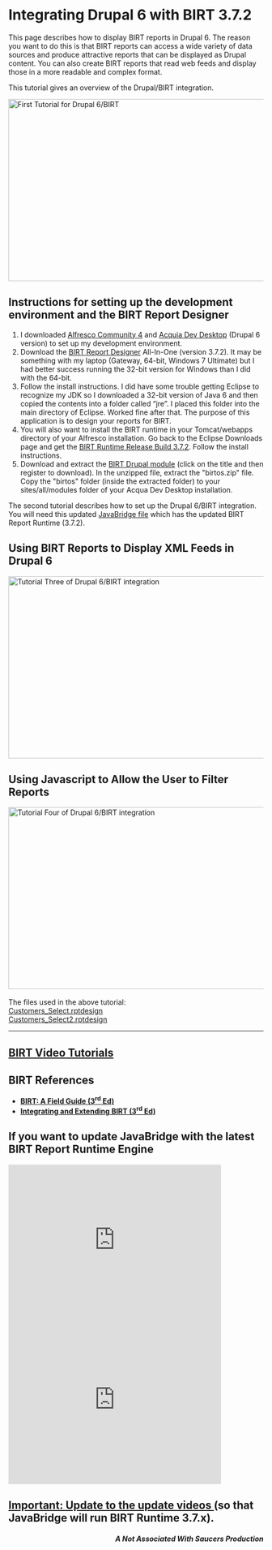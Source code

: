 <!DOCTYPE html PUBLIC "-//W3C//DTD XHTML 1.0 Transitional//EN" "http://www.w3.org/TR/xhtml1/DTD/xhtml1-transitional.dtd">
<html xmlns="http://www.w3.org/1999/xhtml">

<head>
<meta content="en-us" http-equiv="Content-Language" />
<meta content="text/html; charset=utf-8" http-equiv="Content-Type" />
<title>Drupal 6/BIRT Integration</title>
<style type="text/css">
.style1 {
	border-width: 0px;
}
.style2 {
	text-align: right;
}
</style>
</head>

<body>

<h1>Integrating Drupal 6 with BIRT 3.7.2</h1>
<p>This page describes how to display BIRT reports in Drupal 6. The reason you 
want to do this is that BIRT reports can access a wide variety of data sources 
and produce attractive reports that can be displayed as Drupal content. You can 
also create BIRT reports that read web feeds and display those in a more 
readable and complex format.</p>
<p>This tutorial gives an overview of the Drupal/BIRT integration.</p>
<p><a href="DrupalBIRTOne/DrupalBIRTOne.html" target="-blank">
<img alt="First Tutorial for Drupal 6/BIRT" class="style1" height="359" src="DrupalBIRTOne/FirstFrame.png" width="640" /></a></p>
<h2>Instructions for setting up the development environment and the BIRT Report 
Designer</h2>
<ol>
	<li>I downloaded
	<a href="http://wiki.alfresco.com/wiki/Download_Community_Edition">Alfresco 
	Community 4</a> and <a href="http://www.acquia.com/downloads">Acquia Dev 
	Desktop</a> (Drupal 6 version) to set up my development environment.</li>
	<li>Download the <a href="http://download.eclipse.org/birt/downloads/">BIRT 
	Report Designer</a> All-In-One (version 3.7.2). It may be 	something with my laptop 
	(Gateway, 64-bit, Windows 7 Ultimate) but I had better success running the 
	32-bit version for Windows than I did with the 64-bit.</li>
	<li>Follow the install instructions. I did have some trouble getting Eclipse 
	to recognize my JDK so I downloaded a 32-bit version of Java 6 and then 
	copied the contents into a folder called “jre”. I placed this folder into the 
	main directory of Eclipse. Worked fine after that. The purpose of this 
	application is to design your reports for BIRT.</li>
	<li>You will also want to install the BIRT runtime in your Tomcat/webapps 
	directory of your Alfresco installation. Go back to the Eclipse Downloads 
	page and get the <a href="http://download.eclipse.org/birt/downloads/">BIRT 
	Runtime Release Build 3.7.2</a>. Follow the install instructions.</li>
	<li>Download and extract the
	<a href="http://www.birt-exchange.com/be/overlay/MIP_Drupal.html">BIRT 
	Drupal module</a> (click on the title and then register to download). In the unzipped file, extract the &quot;birtos.zip&quot; file. Copy 
	the &quot;birtos&quot; folder (inside the extracted folder) to your sites/all/modules 
	folder of your Acqua Dev Desktop installation.</li>
</ol>

<p>The second tutorial describes how to set up the Drupal 6/BIRT integration. 
You will need this updated
<a href="http://billbrantley.com/DBDemos/JavaBridge_update.zip">JavaBridge file</a> 
which has the updated BIRT Report Runtime (3.7.2).</p>
<p>
<a href="DrupalBIRTTwo/DrupalBIRTTwo.html" target="_blank'>
<img alt="Tutorial Two of the Drupal 6/BIRT integration" height="359" src="DrupalBIRTTwo/FirstFrame.png" width="640" class="style1" /></a></p>
<h2>Using BIRT Reports to Display XML Feeds in Drupal 6</h2>
<p>
<a href="DrupalBIRTThree/DrupalBIRTThree.html" target="_blank">
<img alt="Tutorial Three of Drupal 6/BIRT integration" height="359" src="DrupalBIRTThree/FirstFrame.png" width="640" class="style1" /></a></p>
<h2>Using Javascript to Allow the User to Filter Reports</h2>
<p>
<a href="DrupalBirtFour/DrupalBirtFour.html" target="_blank">
<img alt="Tutorial Four of Drupal 6/BIRT integration" height="359" src="DrupalBirtFour/FirstFrame.png" width="640" class="style1" /></a><br /><br />
The files used in the above tutorial:<br />
<a href="DrupalBirtFour/Customers_Select.rptdesign">Customers_Select.rptdesign</a><br />
<a href="DrupalBirtFour/Customers_Select2.rptdesign">Customers_Select2.rptdesign</a><br />
<hr />
<h2><a href="http://www.eclipse.org/birt/phoenix/tutorial/">BIRT Video Tutorials</a></h2>
<h2>BIRT References</h2>
<ul>
	<li><span style="COLOR: #1f497d">
	<a href="http://www.amazon.com/BIRT-Field-Edition-Eclipse-Series/dp/0321733584/ref=sr_1_1?ie=UTF8&amp;qid=1330699057&amp;sr=8-1">
	<strong>BIRT: A Field Guide (3</strong><sup><strong>rd</strong></sup><strong> 
	Ed)</strong></a></span></li>
	<li><span style="COLOR: #1f497d">
	<a href="http://www.amazon.com/Integrating-Extending-Edition-Eclipse-Series/dp/0321772822/ref=sr_1_2?ie=UTF8&amp;qid=1330699057&amp;sr=8-2">
	<strong>Integrating and Extending BIRT (3</strong><sup><strong>rd</strong></sup><strong> 
	Ed)</strong></a></span></li>
</ul>
<h2>If you want to update JavaBridge with the latest BIRT Report Runtime Engine</h2>
<iframe width="420" height="315" src="http://www.youtube.com/embed/79aXbyx52kY" frameborder="0" allowfullscreen></iframe><br />
<iframe width="420" height="315" src="http://www.youtube.com/embed/fb5iSBrw6O4" frameborder="0" allowfullscreen></iframe><br />
<h2>
<a href="http://www.birt-exchange.org/org/devshare/deploying-birt-reports/743-calling-birt-from-php/">
Important: Update to the update videos </a>(so that JavaBridge will run BIRT 
Runtime 3.7.x).</h2>

<h5 class="style2">A Not Associated With Saucers Production</h5>

</body>

</html>
